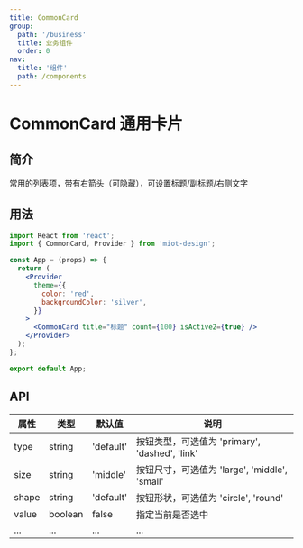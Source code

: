 ```yaml
---
title: CommonCard
group:
  path: '/business'
  title: 业务组件
  order: 0
nav:
  title: '组件'
  path: /components
---
```


# CommonCard 通用卡片

## 简介

常用的列表项，带有右箭头（可隐藏），可设置标题/副标题/右侧文字

## 用法

```jsx
import React from 'react';
import { CommonCard, Provider } from 'miot-design';

const App = (props) => {
  return (
    <Provider
      theme={{
        color: 'red',
        backgroundColor: 'silver',
      }}
    >
      <CommonCard title="标题" count={100} isActive2={true} />
    </Provider>
  );
};

export default App;
```

## API

| 属性  | 类型    | 默认值    | 说明                                           |
| ----- | ------- | --------- | ---------------------------------------------- |
| type  | string  | 'default' | 按钮类型，可选值为 'primary', 'dashed', 'link' |
| size  | string  | 'middle'  | 按钮尺寸，可选值为 'large', 'middle', 'small'  |
| shape | string  | 'default' | 按钮形状，可选值为 'circle', 'round'           |
| value | boolean | false     | 指定当前是否选中                               |
| ...   | ...     | ...       | ...                                            |
